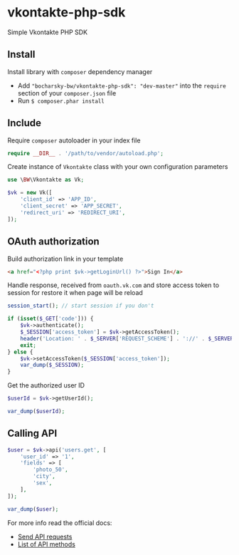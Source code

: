 vkontakte-php-sdk
=================

Simple Vkontakte PHP SDK

Install
-------

Install library with `composer` dependency manager

- Add `"bocharsky-bw/vkontakte-php-sdk": "dev-master"` into the `require` section of your `composer.json` file
- Run `$ composer.phar install`

Include
-------

Require `composer` autoloader in your index file

```php
require __DIR__ . '/path/to/vendor/autoload.php';
```

Create instance of `Vkontakte` class with your own configuration parameters

```php
use \BW\Vkontakte as Vk;

$vk = new Vk([
    'client_id' => 'APP_ID',
    'client_secret' => 'APP_SECRET',
    'redirect_uri' => 'REDIRECT_URI',
]);
```

OAuth authorization
-------------------

Build authorization link in your template

```html
<a href="<?php print $vk->getLoginUrl() ?>">Sign In</a>
```

Handle response, received from `oauth.vk.com` and store access token to session
for restore it when page will be reload

```php
session_start(); // start session if you don't

if (isset($_GET['code'])) {
    $vk->authenticate();
    $_SESSION['access_token'] = $vk->getAccessToken();
    header('Location: ' . $_SERVER['REQUEST_SCHEME'] . '://' . $_SERVER['HTTP_HOST'] . $_SERVER['PHP_SELF']);
    exit;
} else {
    $vk->setAccessToken($_SESSION['access_token']);
    var_dump($_SESSION);
}
```

Get the authorized user ID

```php
$userId = $vk->getUserId();

var_dump($userId);
```

Calling API
-----------

```php
$user = $vk->api('users.get', [
    'user_id' => '1',
    'fields' => [
        'photo_50',
        'city',
        'sex',
    ],
]);

var_dump($user);
```

For more info read the official docs:
- [Send API requests](https://vk.com/dev/api_requests)
- [List of API methods](https://vk.com/dev/methods)
